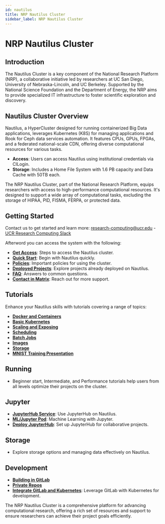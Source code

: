 ```yaml
---
id: nautilus
title: NRP Nautilus Cluster
sidebar_label: NRP Nautilus Cluster
---
```


# NRP Nautilus Cluster

## Introduction

The Nautilus Cluster is a key component of the National Research Platform (NRP), a collaborative initiative led by researchers at UC San Diego, University of Nebraska-Lincoln, and UC Berkeley. Supported by the National Science Foundation and the Department of Energy, the NRP aims to provide specialized IT infrastructure to foster scientific exploration and discovery.

## Nautilus Cluster Overview

Nautilus, a HyperCluster designed for running containerized Big Data applications, leverages Kubernetes (K8S) for managing applications and Rook for Ceph data services automation. It features CPUs, GPUs, FPGAs, and a federated national-scale CDN, offering diverse computational resources for various tasks.

- **Access**: Users can access Nautilus using institutional credentials via CILogin.
- **Storage**: Includes a Home File System with 1.6 PB capacity and Data Cache with 50TB each.

The NRP Nautilus Cluster, part of the National Research Platform, equips researchers with access to high-performance computational resources. It's designed to support a wide array of computational tasks, excluding the storage of HIPAA, PID, FISMA, FERPA, or protected data.

## Getting Started

Contact us to get started and learn more:
[research-computing@ucr.edu](./pages/mailto:research-computing@ucr.edu) - [UCR Research Computing Slack](./pages/https://ucr-research-compute.slack.com/)

Afterword you can access the system with the following:

- **[Get Access](https://docs.nationalresearchplatform.org/userdocs/start/get-access/)**: Steps to access the Nautilus cluster.
- **[Quick Start](https://docs.nationalresearchplatform.org/userdocs/start/quickstart/)**: Begin with Nautilus quickly.
- **[Policies](https://docs.nationalresearchplatform.org/userdocs/start/policies/)**: Important policies for using the cluster.
- **[Deployed Projects](https://docs.nationalresearchplatform.org/userdocs/start/resources/)**: Explore projects already deployed on Nautilus.
- **[FAQ](https://docs.nationalresearchplatform.org/userdocs/start/faq/)**: Answers to common questions.
- **[Contact in Matrix](https://docs.nationalresearchplatform.org/userdocs/start/contact/)**: Reach out for more support.

## Tutorials

Enhance your Nautilus skills with tutorials covering a range of topics:

- **[Docker and Containers](https://docs.nationalresearchplatform.org/userdocs/tutorial/docker/)**
- **[Basic Kubernetes](https://docs.nationalresearchplatform.org/userdocs/tutorial/basic/)**
- **[Scaling and Exposing](https://docs.nationalresearchplatform.org/userdocs/tutorial/basic2/)**
- **[Scheduling](https://docs.nationalresearchplatform.org/userdocs/tutorial/scheduling/)**
- **[Batch Jobs](https://docs.nationalresearchplatform.org/userdocs/tutorial/jobs/)**
- **[Images](https://docs.nationalresearchplatform.org/userdocs/tutorial/images/)**
- **[Storage](https://docs.nationalresearchplatform.org/userdocs/tutorial/storage/)**
- **[MNIST Training Presentation](https://docs.google.com/presentation/d/1GMvaZr9Nm6LhYUU_E0E0LdoebPpk0dgb2Z6oS9v2Ww8/edit?usp=sharing)**

## Running

- Beginner start, Intermediate, and Performance tutorials help users from all levels optimize their projects on the cluster.

## Jupyter

- **[JupyterHub Service](https://docs.nationalresearchplatform.org/userdocs/jupyter/jupyterhub-service/)**: Use JupyterHub on Nautilus.
- **[ML/Jupyter Pod](https://docs.nationalresearchplatform.org/userdocs/jupyter/jupyter-pod/)**: Machine Learning with Jupyter.
- **[Deploy JupyterHub](https://docs.nationalresearchplatform.org/userdocs/jupyter/jupyterhub/)**: Set up JupyterHub for collaborative projects.

## Storage

- Explore storage options and managing data effectively on Nautilus.

## Development

- **[Building in GitLab](https://docs.nationalresearchplatform.org/userdocs/development/gitlab/)**
- **[Private Repos](https://docs.nationalresearchplatform.org/userdocs/development/private-repos/)**
- **[Integrate GitLab and Kubernetes](https://docs.nationalresearchplatform.org/userdocs/development/k8s-integration/)**: Leverage GitLab with Kubernetes for development.

The NRP Nautilus Cluster is a comprehensive platform for advancing computational research, offering a rich set of resources and support to ensure researchers can achieve their project goals efficiently.
